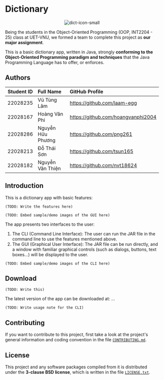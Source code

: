 # Dictionary
<div align="center">
  
  ![dict-icon-small](https://github.com/Dicitionary-OOP/Dictionary/assets/63899044/41b2aa0f-2c2c-4243-8218-8ead17158f46)
  
</div>



Being the students in the Object-Oriented Programming
(OOP, INT2204 - 25) class at UET-VNU, we formed a team
to complete  this  project as **our major assignment**.

This is a basic dictionary app, written in Java,
strongly **conforming to the Object-Oriented Programming
paradigm and techniques** that the Java Programming
Language has to offer, or enforces.

## Authors

| Student ID | Full Name          | GitHub Profile                       |
|:----------:|:-------------------|:-------------------------------------|
|  22028235  | Vũ Tùng Lâm        | <https://github.com/laam-egg>        |
|  22028167  | Hoàng Văn Phi      | <https://github.com/hoangvanphi2004> |
|  22028286  | Nguyễn Hữu Phương  | <https://github.com/png261>          |
|  22028213  | Đỗ Thái Sơn        | <https://github.com/tsun165>         |
|  22028182  | Nguyễn Văn Thiện   | <https://github.com/nvt18624>        |

## Introduction

This is a dictionary app with basic features:

`(TODO: Write the features here)`

`(TODO: Embed sample/demo images of the GUI here)`

The app presents two interfaces to the user:
1. The CLI (Command Line Interface): The user can run
the JAR file in the command line to use the features
mentioned above.
2. The GUI (Graphical User Interface): The JAR file
can be run directly, and a window with familiar
graphical controls (such as dialogs, buttons, text
boxes...) will be displayed to the user.

`(TODO: Embed sample/demo images of the CLI here)`

## Download

`(TODO: Write this)`

The latest version of the app can be downloaded at: ...

`(TODO: Write usage note for the CLI)`

## Contributing

If you want to contribute to this project, first take
a look at the project's general information and coding
convention in the file [`CONTRIBUTING.md`](docs/CONTRIBUTING.md).

## License

This project and any software packages compiled from it
is distributed under the **3-clause BSD license**, which
is written in the file [`LICENSE.txt`](LICENSE.txt).
